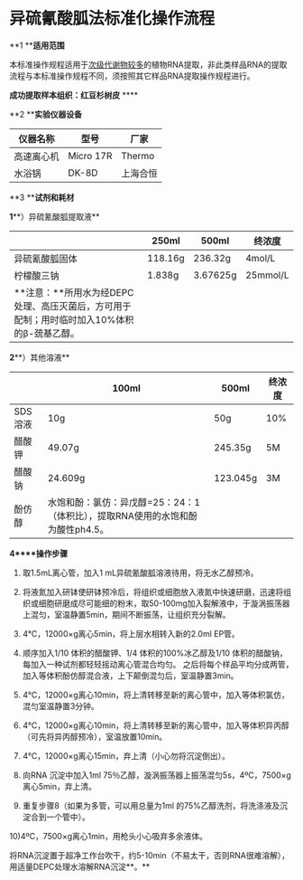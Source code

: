 # 异硫氰酸胍法标准化操作流程

**1 ****适用范围**

本标准操作规程适用于[次级代谢物较多]()的植物RNA提取，非此类样品RNA的提取流程与本标准操作规程不同，须按照其它样品RNA提取操作规程进行。

**成功提取样本组织：红豆杉树皮** ****

**2 ****实验仪器设备**

| 仪器名称  | 型号        | 厂家     |
| ----- | --------- | ------ |
| 高速离心机 | Micro 17R | Thermo |
| 水浴锅   | DK-8D     | 上海合恒   |

**3 ****试剂和耗材**

**1****）异硫氰酸胍提取液**

|                                          | 250ml   | 500ml    | 终浓度      |
| ---------------------------------------- | ------- | -------- | -------- |
| 异硫氰酸胍固体                                  | 118.16g | 236.32g  | 4mol/L   |
| 柠檬酸三钠                                    | 1.838g  | 3.67625g | 25mmol/L |
| **注意：**所用水为经DEPC处理、高压灭菌后，方可用于配制；用时临时加入10%体积的β-巯基乙醇。 |         |          |          |

**2****）其他溶液**

|       | 100ml                                    | 500ml    | 终浓度  |
| ----- | ---------------------------------------- | -------- | ---- |
| SDS溶液 | 10g                                      | 50g      | 10%  |
| 醋酸钾   | 49.07g                                   | 245.35g  | 5M   |
| 醋酸钠   | 24.609g                                  | 123.045g | 3M   |
| 酚仿醇   | 水饱和酚：氯仿：异戊醇=25：24：1（体积比），提取RNA使用的水饱和酚为酸性ph4.5。 |          |      |

**4****操作步骤**

1)   取1.5mL离心管，加入1 mL异硫氰酸胍溶液待用，将无水乙醇预冷。

2)   将液氮加入研钵使研钵预冷后，将组织或细胞放入液氮中快速研磨，迅速将组织或细胞研磨成尽可能细的粉末，取50-100mg加入裂解液中，于漩涡振荡器上混匀，室温静置5min，期间不断振荡，让组织充分裂解。

3)   4℃，12000×g离心5min，将上层水相转入新的2.0ml EP管。

4)   顺序加入1/10 体积的醋酸钾、1/4 体积的100%冰乙醇及1/10 体积的醋酸钠，每加入一种试剂都轻轻摇动离心管混合均匀。 之后将每个样品平均分成两管，加入等体积酚仿醇混合液，上下颠倒混匀后，室温静置3min。

5)   4℃，12000×g离心10min，将上清转移至新的离心管中，加入等体积氯仿，混匀室温静置3分钟。

6)   4℃，12000×g离心10min，将上清转移至新的离心管中，加入等体积异丙醇（可先将异丙醇预冷），室温放置10min。

7)   4℃，12000×g离心15min，弃上清（小心勿将沉淀倒出）。

8)   向RNA 沉淀中加入1ml 75％乙醇，漩涡振荡器上振荡混匀5s，4ºC，7500×g离心5min，弃上清。

9)   重复步骤8（如果为多管，可以用总量为1ml 的75%乙醇洗剂，将洗涤液及沉淀合到一个管中）。

10)4ºC，7500×g离心1min，用枪头小心吸弃多余液体。

将RNA沉淀置于超净工作台吹干，约5-10min（不易太干，否则RNA很难溶解），用适量DEPC处理水溶解RNA沉淀**。**